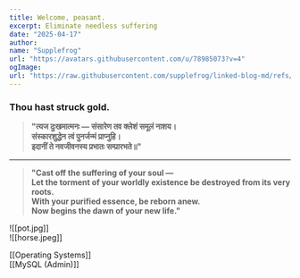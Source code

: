 ```yaml
---
title: Welcome, peasant.
excerpt: Eliminate needless suffering
date: "2025-04-17"
author:
name: "Supplefrog"
url: "https://avatars.githubusercontent.com/u/78985073?v=4"
ogImage:
url: "https://raw.githubusercontent.com/supplefrog/linked-blog-md/refs/heads/main/publish/attachments/pot.jpg"
---
```

### Thou hast struck gold.  


> **"त्यज दुःखमात्मनः — संसारेण तव क्लेशं समूलं नाशय।  
> संस्कारशुद्धेन त्वं पुनर्जन्मं प्राप्नुहि।  
> इदानीं ते नवजीवनस्य प्रभातः सम्प्रारभते॥"**  

---

> **"Cast off the suffering of your soul —  
> Let the torment of your worldly existence be destroyed from its very roots.  
> With your purified essence, be reborn anew.  
> Now begins the dawn of your new life."**  

![[pot.jpg]]  
![[horse.jpeg]]  

[[Operating Systems]]  
[[MySQL (Admin)]]
